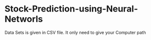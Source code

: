 # Stock-Prediction-using-Neural-Networls

Data Sets is given in CSV file. It only need to give your Computer path
